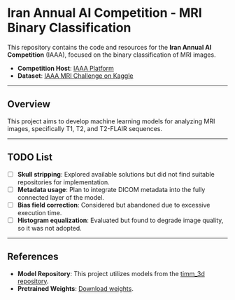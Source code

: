 # Iran Annual AI Competition - MRI Binary Classification

This repository contains the code and resources for the **Iran Annual AI Competition** (IAAA), focused on the binary classification of MRI images.

- **Competition Host**: [IAAA Platform](https://iaaa.ai/)  
- **Dataset**: [IAAA MRI Challenge on Kaggle](https://www.kaggle.com/datasets/iaaaplatform/iaaa-mri-challenge)

---

## Overview

This project aims to develop machine learning models for analyzing MRI images, specifically T1, T2, and T2-FLAIR sequences.

---

## TODO List

- [ ] **Skull stripping**: Explored available solutions but did not find suitable repositories for implementation.  
- [ ] **Metadata usage**: Plan to integrate DICOM metadata into the fully connected layer of the model.  
- [ ] **Bias field correction**: Considered but abandoned due to excessive execution time.  
- [ ] **Histogram equalization**: Evaluated but found to degrade image quality, so it was not adopted.

---

## References

- **Model Repository**: This project utilizes models from the [timm_3d repository](https://github.com/ZFTurbo/timm_3d).  
- **Pretrained Weights**: [Download weights](https://kaggle.com/datasets/9422031e2101b7d38c8633d0e7eb6cd937f4756dd01b83e248e07d227ebcfcad).
